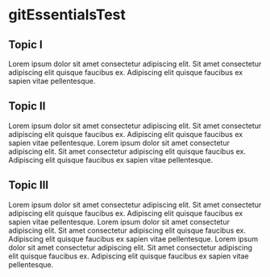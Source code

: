 # gitEssentialsTest

## Topic I
Lorem ipsum dolor sit amet consectetur adipiscing elit. Sit amet consectetur adipiscing elit quisque faucibus ex. Adipiscing elit quisque faucibus ex sapien vitae pellentesque.

## Topic II
Lorem ipsum dolor sit amet consectetur adipiscing elit. Sit amet consectetur adipiscing elit quisque faucibus ex. Adipiscing elit quisque faucibus ex sapien vitae pellentesque.
Lorem ipsum dolor sit amet consectetur adipiscing elit. Sit amet consectetur adipiscing elit quisque faucibus ex. Adipiscing elit quisque faucibus ex sapien vitae pellentesque.

## Topic III
Lorem ipsum dolor sit amet consectetur adipiscing elit. Sit amet consectetur adipiscing elit quisque faucibus ex. Adipiscing elit quisque faucibus ex sapien vitae pellentesque.
Lorem ipsum dolor sit amet consectetur adipiscing elit. Sit amet consectetur adipiscing elit quisque faucibus ex. Adipiscing elit quisque faucibus ex sapien vitae pellentesque.
Lorem ipsum dolor sit amet consectetur adipiscing elit. Sit amet consectetur adipiscing elit quisque faucibus ex. Adipiscing elit quisque faucibus ex sapien vitae pellentesque.
